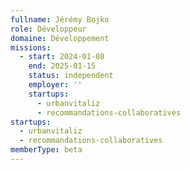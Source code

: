 ```yaml
---
fullname: Jérémy Bojko
role: Développeur
domaine: Développement
missions:
  - start: 2024-01-08
    end: 2025-01-15
    status: independent
    employer: ''
    startups:
      - urbanvitaliz
      - recommandations-collaboratives
startups:
  - urbanvitaliz
  - recommandations-collaboratives
memberType: beta
---
```

